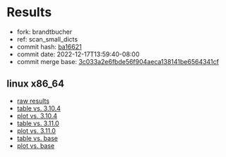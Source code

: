 # Results

- fork: brandtbucher
- ref: scan_small_dicts
- commit hash: [ba16621](https://github.com/brandtbucher/cpython/commit/ba16621)
- commit date: 2022-12-17T13:59:40-08:00
- commit merge base: [3c033a2e6fbde56f904aeca138141be6564341cf](https://github.com/brandtbucher/cpython/commit/3c033a2e6fbde56f904aeca138141be6564341cf)

## linux x86_64

- [raw results](bm-20221217-linux-x86_64-brandtbucher-scan_small_dicts-3.12.0a3+-ba16621.json)
- [table vs. 3.10.4](bm-20221217-linux-x86_64-brandtbucher-scan_small_dicts-3.12.0a3+-ba16621-vs-3.10.4.md)
- [plot vs. 3.10.4](bm-20221217-linux-x86_64-brandtbucher-scan_small_dicts-3.12.0a3+-ba16621-vs-3.10.4.png)
- [table vs. 3.11.0](bm-20221217-linux-x86_64-brandtbucher-scan_small_dicts-3.12.0a3+-ba16621-vs-3.11.0.md)
- [plot vs. 3.11.0](bm-20221217-linux-x86_64-brandtbucher-scan_small_dicts-3.12.0a3+-ba16621-vs-3.11.0.png)
- [table vs. base](bm-20221217-linux-x86_64-brandtbucher-scan_small_dicts-3.12.0a3+-ba16621-vs-base.md)
- [plot vs. base](bm-20221217-linux-x86_64-brandtbucher-scan_small_dicts-3.12.0a3+-ba16621-vs-base.png)

